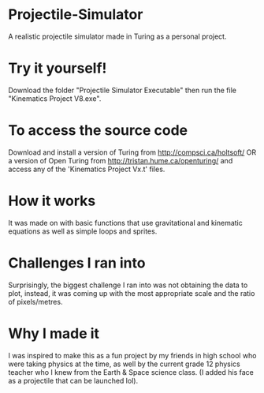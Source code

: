 # Projectile-Simulator
A realistic projectile simulator made in Turing as a personal project.

# Try it yourself!
Download the folder "Projectile Simulator Executable" then run the file "Kinematics Project V8.exe". 

# To access the source code
Download and install a version of Turing from http://compsci.ca/holtsoft/ OR a version of Open Turing from http://tristan.hume.ca/openturing/ and access any of the 'Kinematics Project Vx.t' files.

# How it works
It was made on with basic functions that use gravitational and kinematic equations as well as simple loops and sprites.

# Challenges I ran into
Surprisingly, the biggest challenge I ran into was not obtaining the data to plot, instead, it was coming up with the most appropriate scale and the ratio of pixels/metres.

# Why I made it
I was inspired to make this as a fun project by my friends in high school who were taking physics at the time, as well by the current grade 12 physics teacher who I knew from the Earth & Space science class. (I added his face as a projectile that can be launched lol).
